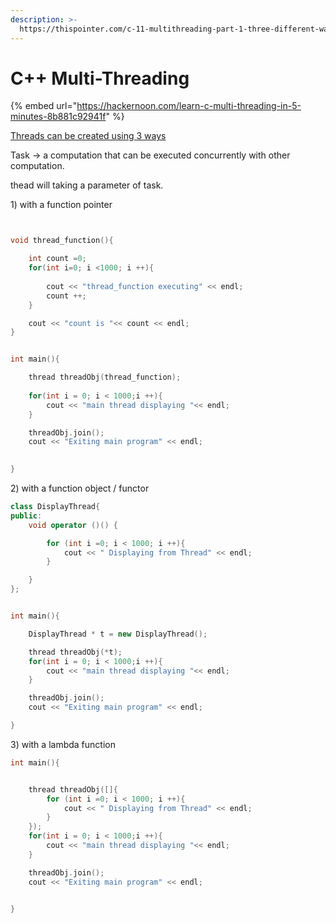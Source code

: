 ```yaml
---
description: >-
  https://thispointer.com/c-11-multithreading-part-1-three-different-ways-to-create-threads/
---
```


# C++ Multi-Threading

{% embed url="https://hackernoon.com/learn-c-multi-threading-in-5-minutes-8b881c92941f" %}



[Threads can be created using 3 ways](https://thispointer.com/c-11-multithreading-part-1-three-different-ways-to-create-threads/)

Task -&gt; a computation that can be executed concurrently with other computation.

thead will taking a parameter of task. 

1\) with a function pointer

```cpp


void thread_function(){

	int count =0;
	for(int i=0; i <1000; i ++){
		
		cout << "thread_function executing" << endl;
		count ++;
	}

	cout << "count is "<< count << endl;
}


int main(){

	thread threadObj(thread_function);
	
	for(int i = 0; i < 1000;i ++){
		cout << "main thread displaying "<< endl;
	}

	threadObj.join();
	cout << "Exiting main program" << endl;
	

}

```

2\) with a function object / functor 

```cpp
class DisplayThread{
public:
	void operator ()() {

		for (int i =0; i < 1000; i ++){
			cout << " Displaying from Thread" << endl;
		}

	}
};


int main(){

	DisplayThread * t = new DisplayThread();

	thread threadObj(*t);
	for(int i = 0; i < 1000;i ++){
		cout << "main thread displaying "<< endl;
	}

	threadObj.join();
	cout << "Exiting main program" << endl;

}

```

3\) with a lambda function 

```cpp
int main(){


	thread threadObj([]{
		for (int i =0; i < 1000; i ++){
			cout << " Displaying from Thread" << endl;
		}
	});
	for(int i = 0; i < 1000;i ++){
		cout << "main thread displaying "<< endl;
	}

	threadObj.join();
	cout << "Exiting main program" << endl;


}

```



